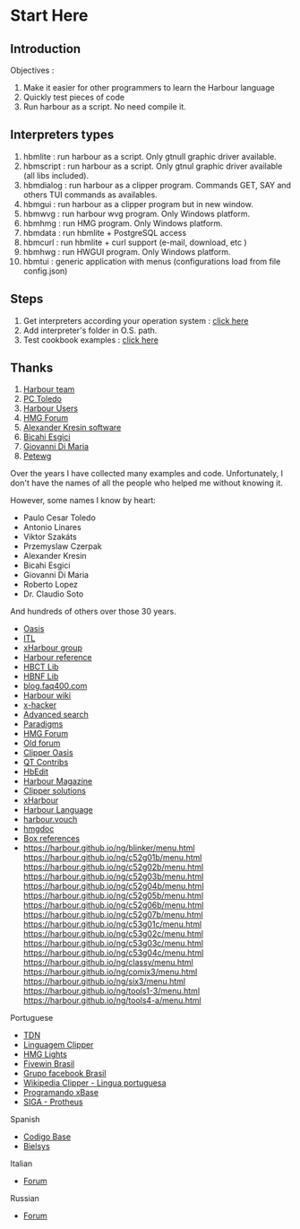 # Start Here

## Introduction

Objectives :

1. Make it easier for other programmers to learn the Harbour language
1. Quickly test pieces of code
1. Run harbour as a script. No need compile it.

## Interpreters types

1. hbmlite : run harbour as a script. Only gtnull graphic driver available.
1. hbmscript : run harbour as a script. Only gtnul graphic driver available (all libs included). 
1. hbmdialog : run harbour as a clipper program. Commands GET, SAY and others TUI commands as availables.
1. hbmgui : run harbour as a clipper program but in new window.  
1. hbmwvg : run harbour wvg program. Only Windows platform.
1. hbmhmg : run HMG program. Only Windows platform.
1. hbmdata : run hbmlite + PostgreSQL access
1. hbmcurl : run hbmlite + curl support (e-mail, download, etc )
1. hbmhwg : run HWGUI program. Only Windows platform.
1. hbmtui : generic application with menus (configurations load from file config.json)

## Steps

1. Get interpreters according your operation system : [click here](./bin/)
1. Add interpreter's folder in O.S. path.
1. Test cookbook examples : [click here](./cookbook/README.md)

## Thanks

1. [Harbour team](https://github.com/harbour/core)
1. [PC Toledo](http://www.pctoledo.com.br/forum) 
1. [Harbour Users](https://groups.google.com/g/harbour-users)
1. [HMG Forum](http://hmgforum.com)
1. [Alexander Kresin software](https://www.kresin.ru/en/hrbfaq.html)
1. [Bicahi Esgici](https://vivaclipper.wordpress.com/)
1. [Giovanni Di Maria](http://www.elektrosoft.it/tutorials/harbour-how-to/harbour-how-to.asp)
1. [Petewg](https://github.com/Petewg/harbour-list)

Over the years I have collected many examples and code. 
Unfortunately, I don't have the names of all the people who helped me without knowing it.

However, some names I know by heart:

* Paulo Cesar Toledo
* Antonio Linares
* Viktor Szakáts
* Przemyslaw Czerpak
* Alexander Kresin
* Bicahi Esgici
* Giovanni Di Maria
* Roberto Lopez
* Dr. Claudio Soto

And hundreds of others over those 30 years.

* [Oasis](https://github.com/harbour/the-oasis)
* [ITL](https://www.itlnet.net/programming/program/)
* [xHarbour group](https://groups.google.com/g/comp.lang.xharbour)
* [Harbour reference](https://harbour.github.io/doc/harbour.html)
* [HBCT Lib](https://harbour.github.io/doc/hbct.html)
* [HBNF Lib](https://harbour.github.io/doc/hbnf.html)
* [blog.faq400.com](https://blog.faq400.com/en/03-open-source-en/harbor-first-steps-in-development/)
* [Harbour wiki](https://harbour.wiki/)
* [x-hacker](http://x-hacker.org/ng/)
* [Advanced search](https://harbour.wiki/index.asp)
* [Paradigms](https://en.wikibooks.org/wiki/Application_Development_with_Harbour/Paradigms)
* [HMG Forum](https://hmgforum.com)
* [Old forum](https://groups.google.com/g/comp.lang.clipper)
* [Clipper Oasis](https://github.com/harbour/the-oasis)
* [QT Contribs](https://groups.google.com/g/qtcontribs)
* [HbEdit](https://github.com/alkresin/hbedit)
* [Harbour Magazine](https://medium.com/harbour-magazine)
* [Clipper solutions](http://www.clippersolutions.com/)
* [xHarbour](http://www.xharbour.org/)
* [Harbour Language](http://harbourlanguage.blogspot.com/)
* [harbour.vouch](https://harbour.vouch.info/)
* [hmgdoc](http://www.hmgforum.com/hmgdoc/data/index.htm)
* [Box references](https://harbour.github.io/doc/clc53.html#box-characters)
* https://harbour.github.io/ng/blinker/menu.html
https://harbour.github.io/ng/c52g01b/menu.html
https://harbour.github.io/ng/c52g02b/menu.html
https://harbour.github.io/ng/c52g03b/menu.html
https://harbour.github.io/ng/c52g04b/menu.html
https://harbour.github.io/ng/c52g05b/menu.html
https://harbour.github.io/ng/c52g06b/menu.html
https://harbour.github.io/ng/c52g07b/menu.html
https://harbour.github.io/ng/c53g01c/menu.html
https://harbour.github.io/ng/c53g02c/menu.html
https://harbour.github.io/ng/c53g03c/menu.html
https://harbour.github.io/ng/c53g04c/menu.html
https://harbour.github.io/ng/classy/menu.html
https://harbour.github.io/ng/comix3/menu.html
https://harbour.github.io/ng/six3/menu.html
https://harbour.github.io/ng/tools1-3/menu.html
https://harbour.github.io/ng/tools4-a/menu.html

Portuguese

* [TDN](https://tdn.totvs.com/display/public/framework/SDK+Microsiga+Protheus)
* [Linguagem Clipper](https://linguagemclipper.com.br/)
* [HMG Lights](https://www.youtube.com/user/hmglights)
* [Fivewin Brasil](http://fivewin.com.br/)
* [Grupo facebook Brasil](https://www.facebook.com/groups/459684654564715/)
* [Wikipedia Clipper - Lingua portuguesa](https://pt.wikipedia.org/wiki/Clipper_(linguagem_de_programa%C3%A7%C3%A3o))
* [Programando xBase](https://programandoxbase.wordpress.com/)
* [SIGA - Protheus](https://siga0984.wordpress.com/)

Spanish

* [Codigo Base](http://codigo-base.blogspot.com/)
* [Bielsys](http://bielsys.blogspot.com/)


Italian

* [Forum](https://groups.google.com/g/harbourita)

Russian

* [Forum](https://clipper.borda.ru/)

